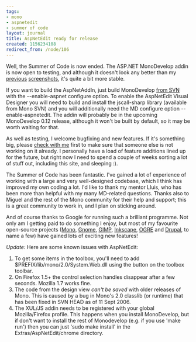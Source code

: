 ```yaml
---
tags:
- mono
- aspnetedit
- summer of code
layout: journal
title: AspNetEdit ready for release
created: 1156234108
redirect_from: /node/106
---
```

Well, the Summer of Code is now ended. The ASP.NET MonoDevelop addin is now open to testing, and although it doesn't look any better than my <a href="/journal/2006-03-07/monodevelop_asp_net_addin_is_live">previous</a> <a href="/journal/2006-27-07/aspnetedit_in_monodevelop_teaser">screenshots</a>, it's quite a bit more stable.

If you want to build the AspNetAddIn, just build MonoDevelop <a href= "http://monodevelop.com/Download">from SVN</a> with the --enable-aspnet configure option. To enable the AspNetEdit Visual Designer you will need to build and install the jscall-sharp library (available from Mono SVN) and you will additionally need the MD configure option --enable-aspnetedit. The addin will probably be in the upcoming MonoDevelop 0.12 release, although it won't be built by default, so it may be worth waiting for that.

As well as testing, I welcome bugfixing and new features. If it's something big, please <a href="http://mjhutchinson.com/contact">check with me</a> first to make sure that someone else is not working on it already. I personally have a load of feature additions lined up for the future, but right now I need to spend a couple of weeks sorting a lot of stuff out, including this site, and sleeping :).

The Summer of Code has been fantastic. I've gained a lot of experience of working with a large and very well-designed codebase, which I think has improved my own coding a lot. I'd like to thank my mentor Lluis, who has been more than helpful with my many MD-related questions. Thanks also to Miguel and the rest of the Mono community for their help and support; this is a great community to work in, and I plan on sticking around.

And of course thanks to Google for running such a brilliant programme. Not only am I getting paid to do something I enjoy, but most of my favourite open-source projects (<a href="http://mono-project.com">Mono</a>, <a href="http://www.gnome.org/">Gnome</a>, <a href="http://www.gimp.org/">GIMP</a>, <a href="http://inkscape.org/">Inkscape</a>, <a href="http://www.ogre3d.org/">OGRE</a> and <a href="http://drupal.org/">Drupal</a>, to name a few) have gained lots of exciting new features!

<em>Update:</em>
Here are some known issues with AspNetEdit:
<ol>
<li>To get some items in the toolbox, you'll need to add $PREFIX/lib/mono/2.0/System.Web.dll using the button on the toolbox toolbar.</li>
<li>On Firefox 1.5+ the control selection handles disappear after a few seconds. Mozilla 1.7 works fine.</li>
<li>The code from the design view <em>can't be saved</em> with older releases of Mono. This is caused by a bug in Mono's 2.0 classlib (or runtime) that has been fixed in SVN HEAD as of 11 Sept 2006.</li>
<li>The XUL/JS addin needs to be registered with your global Mozilla/Firefox profile. This happens when you install MonoDevelop, but if don't want to install the rest of Monodevelop (e.g. if you use 'make run') then you can just 'sudo make install' in the Extras/AspNetEdit/chrome directory.</li>
</ol>
<!--break-->
